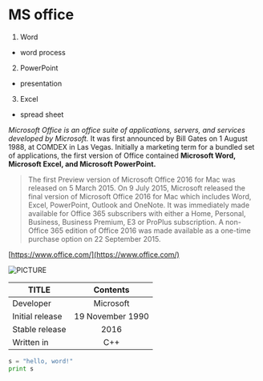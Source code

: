 # MS office
1. Word
- word process
2. PowerPoint
- presentation
3. Excel
- spread sheet

*Microsoft Office is an office suite of applications, servers, and services developed by Microsoft.* It was first announced by Bill Gates on 1 August 1988, at COMDEX in Las Vegas. Initially a marketing term for a bundled set of applications, the first version of Office contained **Microsoft Word, Microsoft Excel, and Microsoft PowerPoint.**

>The first Preview version of Microsoft Office 2016 for Mac was released on 5 March 2015. On 9 July 2015, Microsoft released the final version of Microsoft Office 2016 for Mac which includes Word, Excel, PowerPoint, Outlook and OneNote. It was immediately made available for Office 365 subscribers with either a Home, Personal, Business, Business Premium, E3 or ProPlus subscription. A non-Office 365 edition of Office 2016 was made available as a one-time purchase option on 22 September 2015.

[https://www.office.com/](https://www.office.com/)

![PICTURE](https://upload.wikimedia.org/wikipedia/en/thumb/5/54/Microsoft_Office_2016_Screenshots.png/800px-Microsoft_Office_2016_Screenshots.png)

|TITLE           |Contents        |
|----------------|:--------------:|
|Developer       |Microsoft       |
|Initial release |19 November 1990|
|Stable release  |2016            |
|Written in      |C++             |

```python
s = "hello, word!"
print s
```

